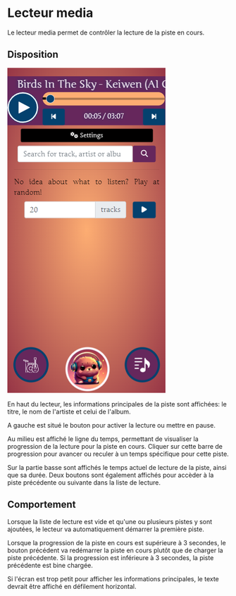 # Lecteur media

Le lecteur media permet de contrôler la lecture
de la piste en cours.

## Disposition
![Accueil](https://raw.githubusercontent.com/Keiwen/maule_player/main/docs/img/homepage.png)

En haut du lecteur, les informations principales
de la piste sont affichées:
le titre, le nom de l'artiste et celui de l'album.

A gauche est situé le bouton pour activer la lecture
ou mettre en pause.

Au milieu est affiché le ligne du temps,
permettant de visualiser la progression de la
lecture pour la piste en cours.
Cliquer sur cette barre de progression pour avancer
ou reculer à un temps spécifique pour cette piste.

Sur la partie basse sont affichés le temps actuel
de lecture de la piste, ainsi que sa durée.
Deux boutons sont également affichés pour accèder
à la piste précédente ou suivante dans la liste de
lecture.

## Comportement
Lorsque la liste de lecture est vide et qu'une
ou plusieurs pistes y sont ajoutées,
le lecteur va automatiquement démarrer
la première piste.

Lorsque la progression de la piste en cours est
supérieure à 3 secondes, le bouton précédent va
redémarrer la piste en cours plutôt que de charger
la piste précédente. 
Si la progression est inférieure à 3 secondes,
la piste précédente est bine chargée.

Si l'écran est trop petit pour afficher les
informations principales, le texte devrait
être affiché en défilement horizontal.
